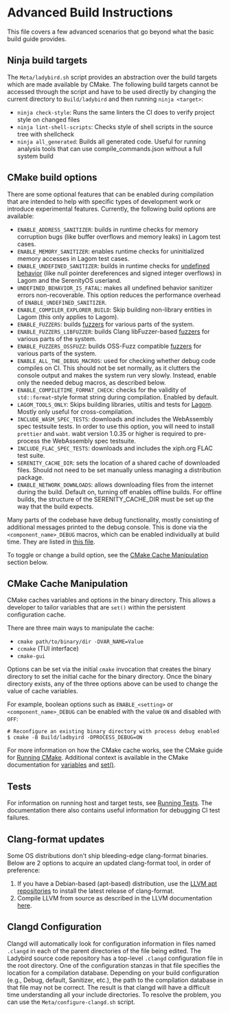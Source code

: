 # Advanced Build Instructions

This file covers a few advanced scenarios that go beyond what the basic build guide provides.

## Ninja build targets

The `Meta/ladybird.sh` script provides an abstraction over the build targets which are made available by CMake. The
following build targets cannot be accessed through the script and have to be used directly by changing the current
directory to `Build/ladybird` and then running `ninja <target>`:

-   `ninja check-style`: Runs the same linters the CI does to verify project style on changed files
-   `ninja lint-shell-scripts`: Checks style of shell scripts in the source tree with shellcheck
-   `ninja all_generated`: Builds all generated code. Useful for running analysis tools that can use compile_commands.json without a full system build

## CMake build options

There are some optional features that can be enabled during compilation that are intended to help with specific types of development work or introduce experimental features. Currently, the following build options are available:

-   `ENABLE_ADDRESS_SANITIZER`: builds in runtime checks for memory corruption bugs (like buffer overflows and memory leaks) in Lagom test cases.
-   `ENABLE_MEMORY_SANITIZER`: enables runtime checks for uninitialized memory accesses in Lagom test cases.
-   `ENABLE_UNDEFINED_SANITIZER`: builds in runtime checks for [undefined behavior](https://en.wikipedia.org/wiki/Undefined_behavior) (like null pointer dereferences and signed integer overflows) in Lagom and the SerenityOS userland.
-   `UNDEFINED_BEHAVIOR_IS_FATAL`: makes all undefined behavior sanitizer errors non-recoverable. This option reduces the performance overhead of `ENABLE_UNDEFINED_SANITIZER`.
-   `ENABLE_COMPILER_EXPLORER_BUILD`: Skip building non-library entities in Lagom (this only applies to Lagom).
-   `ENABLE_FUZZERS`: builds [fuzzers](../Meta/Lagom/ReadMe.md#fuzzing) for various parts of the system.
-   `ENABLE_FUZZERS_LIBFUZZER`: builds Clang libFuzzer-based [fuzzers](../Meta/Lagom/ReadMe.md#fuzzing) for various parts of the system.
-   `ENABLE_FUZZERS_OSSFUZZ`: builds OSS-Fuzz compatible [fuzzers](../Meta/Lagom/ReadMe.md#fuzzing) for various parts of the system.
-   `ENABLE_ALL_THE_DEBUG_MACROS`: used for checking whether debug code compiles on CI. This should not be set normally, as it clutters the console output and makes the system run very slowly. Instead, enable only the needed debug macros, as described below.
-   `ENABLE_COMPILETIME_FORMAT_CHECK`: checks for the validity of `std::format`-style format string during compilation. Enabled by default.
-   `LAGOM_TOOLS_ONLY`: Skips building libraries, utiltis and tests for [Lagom](../Meta/Lagom/ReadMe.md). Mostly only useful for cross-compilation.
-   `INCLUDE_WASM_SPEC_TESTS`: downloads and includes the WebAssembly spec testsuite tests. In order to use this option, you will need to install `prettier` and `wabt`. wabt version 1.0.35 or higher is required to pre-process the WebAssembly spec testsuite.
-   `INCLUDE_FLAC_SPEC_TESTS`: downloads and includes the xiph.org FLAC test suite.
-   `SERENITY_CACHE_DIR`: sets the location of a shared cache of downloaded files. Should not need to be set manually unless managing a distribution package.
-   `ENABLE_NETWORK_DOWNLOADS`: allows downloading files from the internet during the build. Default on, turning off enables offline builds. For offline builds, the structure of the SERENITY_CACHE_DIR must be set up the way that the build expects.

Many parts of the codebase have debug functionality, mostly consisting of additional messages printed to the debug console. This is done via the `<component_name>_DEBUG` macros, which can be enabled individually at build time. They are listed in [this file](../Meta/CMake/all_the_debug_macros.cmake).

To toggle or change a build option, see the [CMake Cache Manipulation](#cmake-cache-manipulation) section below.

## CMake Cache Manipulation

CMake caches variables and options in the binary directory. This allows a developer to tailor variables that are `set()` within the persistent configuration cache.

There are three main ways to manipulate the cache:

-   `cmake path/to/binary/dir -DVAR_NAME=Value`
-   `ccmake` (TUI interface)
-   `cmake-gui`

Options can be set via the initial `cmake` invocation that creates the binary directory to set the initial cache for the binary directory.
Once the binary directory exists, any of the three options above can be used to change the value of cache variables.

For example, boolean options such as `ENABLE_<setting>` or `<component_name>_DEBUG` can be enabled with the value `ON` and disabled with `OFF`:

```console
# Reconfigure an existing binary directory with process debug enabled
$ cmake -B Build/ladbyird -DPROCESS_DEBUG=ON
```

For more information on how the CMake cache works, see the CMake guide for [Running CMake](https://cmake.org/runningcmake/). Additional context is available in the CMake documentation for
[variables](https://cmake.org/cmake/help/latest/manual/cmake-language.7.html#variables) and [set()](https://cmake.org/cmake/help/latest/command/set.html#set-cache-entry).

## Tests

For information on running host and target tests, see [Running Tests](RunningTests.md). The documentation there also contains useful information for debugging CI test failures.

## Clang-format updates

Some OS distributions don't ship bleeding-edge clang-format binaries. Below are 2 options to acquire an updated clang-format tool, in order of preference:

1. If you have a Debian-based (apt-based) distribution, use the [LLVM apt repositories](https://apt.llvm.org) to install the latest release of clang-format.
2. Compile LLVM from source as described in the LLVM documentation [here](https://llvm.org/docs/GettingStarted.html#compiling-the-llvm-suite-source-code).

## Clangd Configuration

Clangd will automatically look for configuration information in files
named `.clangd` in each of the parent directories of the file being
edited. The Ladybird source code repository has a top-level `.clangd`
configuration file in the root directory. One of the configuration
stanzas in that file specifies the location for a compilation database.
Depending on your build configuration (e.g., Debug, default, Sanitizer,
etc.), the path to the compilation database in that file may not be
correct. The result is that clangd will have a difficult time
understanding all your include directories. To resolve the problem, you
can use the `Meta/configure-clangd.sh` script.
